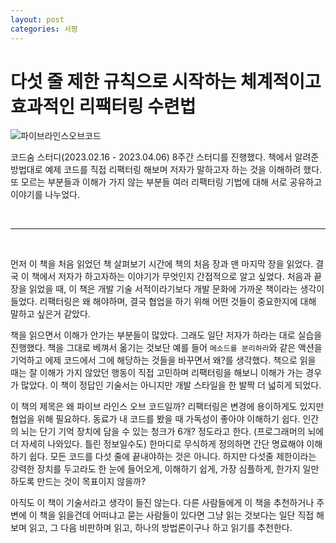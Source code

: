 ```yaml
---
layout: post
categories: 서평
---
```


# 다섯 줄 제한 규칙으로 시작하는 체계적이고 효과적인 리팩터링 수련법

![파이브라인스오브코드](http://image.yes24.com/goods/116904325/L) 

코드숨 스터디(2023.02.16 - 2023.04.06) 8주간 스터디를 진행했다. 
책에서 알려준 방법대로 예제 코드를 직접 리팩터링 해보며 저자가 말하고자 하는 것을 이해하려 했다. 또 모르는 부분들과 이해가 가지 않는 부분들 여러 리팩터링 기법에 대해 서로 공유하고 이야기를 나누었다. 

<br>

***

<br>

먼저 이 책을 처음 읽었던 책 살펴보기 시간에 책의 처음 장과 맨 마지막 장을 읽었다. 결국 이 책에서 저자가 하고자하는 이야기가 무엇인지 간접적으로 알고 싶었다. 처음과 끝 장을 읽었을 때, 이 책은 개발 기술 서적이라기보다 개발 문화에 가까운 책이라는 생각이 들었다. 리팩터링은 왜 해야하며, 결국 협업을 하기 위해 어떤 것들이 중요한지에 대해 말하고 싶은거 같았다. 

책을 읽으면서 이해가 안가는 부분들이 많았다. 그래도 일단 저자가 하라는 대로 실습을 진행했다. 책을 그대로 베껴서 옮기는 것보단 예를 들어 `메소드를 분리하라`와 같은 액션을 기억하고 에제 코드에서 그에 해당하는 것들을 바꾸면서 왜?를 생각했다. 책으로 읽을 때는 잘 이해가 가지 않았던 행동이 직접 고민하며 리팩터링을 해보니 이해가 가는 경우가 많았다. 이 책이 정답인 기술서는 아니지만 개발 스타일을 한 발짝 더 넓히게 되었다. 

이 책의 제목은 왜 파이브 라인스 오브 코드일까? 리팩터링은 변경에 용이하게도 있지만 협업을 위해 필요하다. 동료가 내 코드를 봤을 때 가독성이 좋아야 이해하기 쉽다. 인간의 뇌는 단기 기억 장치에 담을 수 있는 청크가 6개? 정도라고 한다. (프로그래머의 뇌에 더 자세히 나와있다. 틀린 정보일수도) 한마디로 무식하게 정의하면 간단 명료해야 이해하기 쉽다. 모든 코드를 다섯 줄에 끝내야하는 것은 아니다. 하지만 다섯줄 제한이라는 강력한 장치를 두고라도 한 눈에 들어오게, 이해하기 쉽게, 가장 심플하게, 한가지 일만 하도록 만드는 것이 목표이지 않을까? 

아직도 이 책이 기술서라고 생각이 들진 않는다. 다른 사람들에게 이 책을 추천하거나 주변에 이 책을 읽을건데 어떠냐고 묻는 사람들이 있다면 그냥 읽는 것보다는 일단 직접 해보며 읽고, 그 다음 비판하며 읽고, 하나의 방법론이구나 하고 읽기를 추천한다.  
